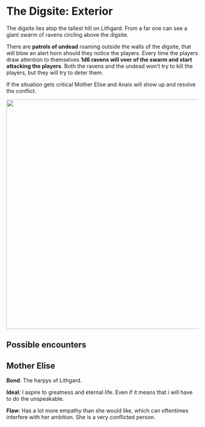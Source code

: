 # The Digsite: Exterior

The digsite lies atop the tallest hill on Lithgard.
From a far one can see a giant swarm of ravens circling above the digsite.


There are **patrols of undead** roaming outside the walls of the digsite, that will blow an alert horn should they notice the players.
Every time the players draw attention to themselves **1d6 ravens will veer of the swarm and start attacking the players**.
Both the ravens and the undead won't try to kill the players, but they will try to deter them.

If the situation gets critical Mother Elise and Anais will show up and  resolve the conflict.

<img src="Digsite.png" width=600>
<div style="clear:both"></div>

## Possible encounters
<!--creature:raven.json float-->
<!--creature:zombie.json float-->
<div style="clear:both"></div>

## Mother Elise

**Bond**: The harpys of Lithgard.

**Ideal**: I aspire to greatness and eternal life. Even if it means that i will have to do the unspeakable.

**Flaw**: Has a lot more empathy than she would like, which can oftentimes interfere with her ambition. She is a very conflicted person.

<!--creature:necromancer.yaml wide-->